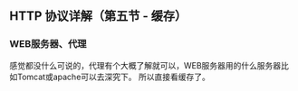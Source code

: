 ## HTTP 协议详解（第五节 - 缓存）

### WEB服务器、代理
感觉都没什么可说的，代理有个大概了解就可以，WEB服务器用的什么服务器比如Tomcat或apache可以去深究下。
所以直接看缓存了。